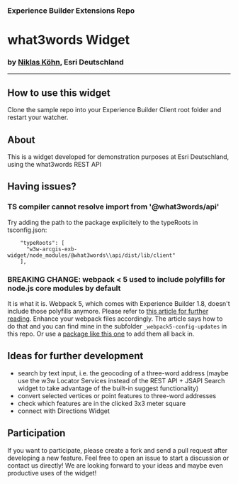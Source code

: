 ### Experience Builder Extensions Repo
# what3words Widget
### by [Niklas Köhn](https://github.com/esride-nik/), Esri Deutschland

---

## How to use this widget
Clone the sample repo into your Experience Builder Client root folder and restart your watcher.

## About
This is a widget developed for demonstration purposes at Esri Deutschland, using the what3words REST API 

## Having issues?

### TS compiler cannot resolve import from '@what3words/api'
Try adding the path to the package explicitely to the typeRoots in tsconfig.json:
```
    "typeRoots": [
      "w3w-arcgis-exb-widget/node_modules/@what3words\\api/dist/lib/client"
    ],
```

### BREAKING CHANGE: webpack < 5 used to include polyfills for node.js core modules by default
It is what it is. Webpack 5, which comes with Experience Builder 1.8, doesn't include those polyfills anymore. Please refer to [this article for further reading](https://community.esri.com/t5/arcgis-experience-builder-questions/npm-packages-in-experience-builder-1-8/m-p/1181885).
Enhance your webpack files accordingly. The article says how to do that and you can find mine in the subfolder ``_webpack5-config-updates`` in this repo. Or use a [package like this one](https://www.npmjs.com/package/node-polyfill-webpack-plugin) to add them all back in.

## Ideas for further development
* search by text input, i.e. the geocoding of a three-word address (maybe use the w3w Locator Services instead of the REST API + JSAPI Search widget to take advantage of the built-in suggest functionality)
* convert selected vertices or point features to three-word addresses
* check which features are in the clicked 3x3 meter square
* connect with Directions Widget

## Participation
If you want to participate, please create a fork and send a pull request after developing a new feature. Feel free to open an issue to start a discussion or contact us directly! We are looking forward to your ideas and maybe even productive uses of the widget!  